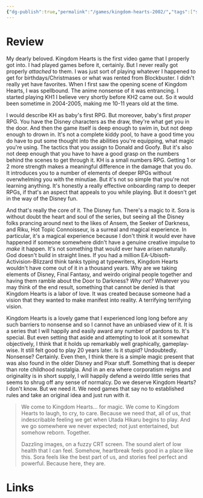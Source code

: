 ```yaml
---
{"dg-publish":true,"permalink":"/games/kingdom-hearts-2002/","tags":["streamed"],"created":"2024-03-05","updated":"2024-03-14"}
---
```



# Review

My dearly beloved. Kingdom Hearts is the first video game that I properly got into. I had played games before it, certainly. But I never really got properly *attached* to them. I was just sort of playing whatever I happened to get for birthdays/Christmases or what was rented from Blockbuster. I didn't really yet have favorites. When I first saw the opening scene of Kingdom Hearts, I was spellbound. The anime nonsense of it was entrancing. I started playing KH1 I believe very shortly before KH2 came out. So it would been sometime in 2004-2005, making me 10-11 years old at the time.

I would describe KH as baby's first RPG. But moreover, baby's first *proper* RPG. You have the Disney characters as the draw, they're what get you in the door. And then the game itself is deep enough to swim in, but not deep enough to drown in. It's not a complete kiddy pool, to have a good time you do have to put some thought into the abilities you're equipping, what magic you're using. The tactics that you assign to Donald and Goofy. But it's also not deep enough that you have to have a good grasp on the numbers behind the scenes to get through it. KH is a small numbers RPG. Getting 1 or 2 more strength makes a meaningful difference in the damage that you do. It introduces you to a number of elements of deeper RPGs without overwhelming you with the minutiae. But it's not so simple that you're not learning anything. It's honestly a really effective onboarding ramp to deeper RPGs, if that's an aspect that appeals to you while playing. But it doesn't get in the way of the Disney fun.

And that's really the core of it. The Disney fun. There's a magic to it. Sora is without doubt the heart and soul of the series, but seeing all the Disney folks prancing around next to the likes of Ansem, the Seeker of Darkness, and Riku, Hot Topic Connoisseur, is a surreal and magical experience. In particular, it's a magical experience because I don't think it would ever have happened if someone somewhere didn't have a genuine creative impulse to *make* it happen. It's not something that would ever have arisen naturally. God doesn't build in straight lines. If you had a million EA-Ubisoft-Activision-Blizzard think tanks typing at typewriters, Kingdom Hearts wouldn't have come out of it in a thousand years. Why are we taking elements of Disney, Final Fantasy, and weirdo original people together and having them ramble about the Door to Darkness? *Why not?* Whatever you may think of the end result, something that cannot be denied is that Kingdom Hearts is a labor of love. It was created because someone had a vision that they wanted to make manifest into reality. A terrifying terrifying vision.

Kingdom Hearts is a lovely game that I experienced long long before any such barriers to nonsense and so I cannot have an unbiased view of it. It is a series that I will happily and easily award any number of pardons to. It's special. But even setting that aside and attempting to look at it somewhat objectively, I think that it holds up remarkably well graphically, gameplay-wise. It still felt good to play 20 years later. Is it stupid? Undoubtedly. Nonsense? Certainly. Even then, I think there is a simple magic present that was also found in the older Disney and Pixar stuff. Something that is deeper than rote childhood nostalgia. And in an era where corporatism reigns and originality is in short supply, I will happily defend a weirdo little series that seems to shrug off any sense of normalcy. Do we deserve Kingdom Hearts? I don't know. But we need it. We need games that say no to established rules and take an original idea and just run with it.

> We come to Kingdom Hearts… for magic.
> We come to Kingdom Hearts to laugh, to cry, to care.
> Because we need that, all of us,
> that indescribable feeling we get when Utada Hikaru begins to play.
> And we go somewhere we never expected;
> not just entertained, but somehow reborn.
> Together.
>
> Dazzling images, on a fuzzy CRT screen.
> The sound alert of low health that I can feel.
> Somehow, heartbreak feels good in a place likе this.
> Sora feels like thе best part of us, and stories feel perfect and powerful.
> Because here, they are.

# Links
